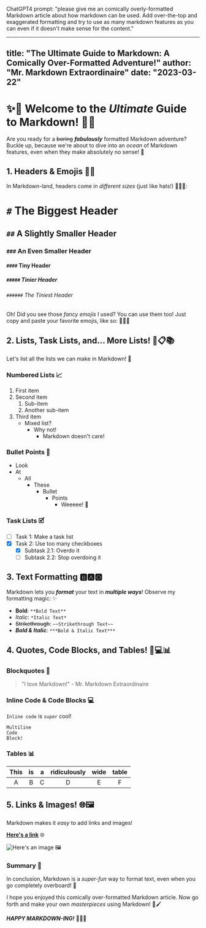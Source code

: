 ChatGPT4 prompt:
"please give me an comically overly-formatted Markdown article about how markdown can be used. Add over-the-top and exaggerated formatting and try to use as many markdown features as you can even if it doesn't make sense for the content."

---
title: "**The Ultimate Guide to Markdown: A Comically Over-Formatted Adventure!**"
author: "Mr. Markdown Extraordinaire"
date: "2023-03-22"
---

# ✨🚀 Welcome to the *Ultimate* Guide to Markdown! 🌈🦄

Are you ready for a ~~boring~~ **_fabulously_** formatted Markdown adventure? Buckle up, because we're about to dive into an *ocean* of Markdown features, even when they make absolutely no sense! 🤪

## **1.** Headers & Emojis 🎩💥

In Markdown-land, headers come in *different sizes* (just like hats!) 🎩🧢👒:

# `#` The Biggest Header
## `##` A Slightly Smaller Header
### `###` An Even Smaller Header
#### `####` Tiny Header
##### `#####` Tinier Header
###### `######` The Tiniest Header

Oh! Did you see those *fancy emojis* I used? You can use them too! Just copy and paste your favorite emojis, like so: 🐶🍕🚀

## **2.** Lists, Task Lists, and... More Lists! 📝📋📚

Let's list all the lists we can make in Markdown! 🤯

### Numbered Lists 📈
1. First item
1. Second item
    1. Sub-item
    2. Another sub-item
1. Third item
    - Mixed list?
        * Why not!
            + Markdown doesn't care!

### Bullet Points 🎯
* Look
* At
    - All
        + These
            * Bullet
                - Points
                    + Weeeee! 🎉

### Task Lists 🗹
- [ ] Task 1: Make a task list
- [x] Task 2: Use too many checkboxes
    - [x] Subtask 2.1: Overdo it
    - [ ] Subtask 2.2: Stop overdoing it

## **3.** Text Formatting 🅱️🅰️🅾️

Markdown lets you *__format__* your text in **_multiple ways_**! Observe my formatting magic: ✨

- **Bold**: `**Bold Text**`
- *Italic*: `*Italic Text*`
- ~~Strikethrough~~: `~~Strikethrough Text~~`
- ***Bold & Italic***: `***Bold & Italic Text***`

## **4.** Quotes, Code Blocks, and Tables! 📖💻📊

### Blockquotes 📖

> "I love Markdown!" - Mr. Markdown Extraordinaire

### Inline Code & Code Blocks 💻

`Inline code` is `super` cool!

```
Multiline
Code
Block!
```

### Tables 📊
| This | is | a | ridiculously | wide | table |
|:----:|:--:|:--:|:------------:|:----:|:-----:|
|  A   | B  | C  |      D       |  E   |   F   |

## **5.** Links & Images! 🌐🖼️

Markdown makes it *easy* to add links and images!

[**Here's a link**](https://example.com) 🌐

![**Here's an image**](https://via.placeholder.com/150) 🖼️

### Summary 🏁

In conclusion, Markdown is a *super-fun* way to format text, even when you go completely overboard! 🤩

I hope you enjoyed this comically over-formatted Markdown article. Now go forth and make your own *masterpieces* using Markdown! 🎨🖌️

***HAPPY MARKDOWN-ING!*** 🎉🎊🌟

